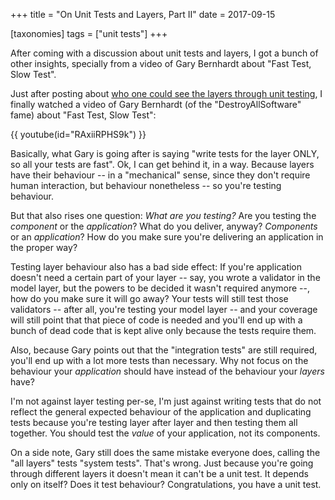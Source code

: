+++
title = "On Unit Tests and Layers, Part II"
date = 2017-09-15

[taxonomies]
tags = ["unit tests"]
+++

After coming with a discussion about unit tests and layers, I got a
bunch of other insights, specially from a video of Gary Bernhardt
about "Fast Test, Slow Test".

<!-- more -->

Just after posting about 
[who one could see the layers through unit testing](@/code/on-unittests-and-layers.md),
I finally watched a video of Gary
Bernhardt (of the "DestroyAllSoftware" fame) about "Fast Test, Slow Test":

{{ youtube(id="RAxiiRPHS9k") }}

Basically, what Gary is going after is saying "write tests for the layer ONLY,
so all your tests are fast". Ok, I can get behind it, in a way. Because layers
have their behaviour -- in a "mechanical" sense, since they don't require
human interaction, but behaviour nonetheless -- so you're testing behaviour.

But that also rises one question: *What are you testing?* Are you testing the
*component* or the *application*? What do you deliver, anyway? *Components* or
an *application*? How do you make sure you're delivering an application in the
proper way?

Testing layer behaviour also has a bad side effect: If you're application
doesn't need a certain part of your layer -- say, you wrote a validator in the
model layer, but the powers to be decided it wasn't required anymore --, how
do you make sure it will go away? Your tests will still test those validators
-- after all, you're testing your model layer -- and your coverage will still
point that that piece of code is needed and you'll end up with a bunch of dead
code that is kept alive only because the tests require them.

Also, because Gary points out that the "integration tests" are still required,
you'll end up with a lot more tests than necessary. Why not focus on the
behaviour your *application* should have instead of the behaviour your
*layers* have?

I'm not against layer testing per-se, I'm just against writing tests that do
not reflect the general expected behaviour of the application and duplicating
tests because you're testing layer after layer and then testing them all
together. You should test the *value* of your application, not its components.

On a side note, Gary still does the same mistake everyone does, calling the
"all layers" tests "system tests". That's wrong. Just because you're going
through different layers it doesn't mean it can't be a unit test. It depends
only on itself? Does it test behaviour? Congratulations, you have a unit test.

